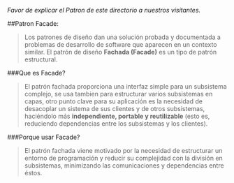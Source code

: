 *Favor de explicar el Patron de este directorio a nuestros visitantes.*

##Patron Facade:

> Los patrones de diseño dan una solución probada y documentada a problemas de desarrollo de software que aparecen en un contexto similar. El patrón de diseño **Fachada (Facade)** es un tipo de patrón estructural.

###Que es Facade?

> El patrón fachada proporciona una interfaz simple para un subsistema complejo, se usa tambien para estructurar varios subsistemas en capas, otro punto clave para su aplicación es la necesidad de desacoplar un sistema de sus clientes y de otros subsistemas, haciéndolo más **independiente, portable y reutilizable** (esto es, reduciendo dependencias entre los subsistemas y los clientes).

###Porque usar Facade?

> El patrón fachada viene motivado por la necesidad de estructurar un entorno de programación y reducir su complejidad con la división en subsistemas, minimizando las comunicaciones y dependencias entre éstos.
